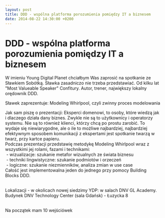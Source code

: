 ```yaml
---
layout: post
title: DDD - wspólna platforma porozumienia pomiędzy IT a biznesem
date: 2014-08-22 14:30:00 +0200
---
```

# DDD - wspólna platforma porozumienia pomiędzy IT a biznesem

<p>W imieniu Young Digital Planet chciałbym Was zaprosić na spotkanie ze Sławkiem Sobótką. Sławka zasadniczo nie trzeba przedstawiać. Od kilku lat "Most Valueable Speaker" Confitury. Autor, trener, największy lokalny orędownik DDD.</p> <p>Sławek zaprezentuje: Modeling Whirlpool, czyli zwinny proces modelowania</p> <p>Jak sam piszę o prezentacji: Eksperci domenowi, to osoby, które wiedzą jak i dlaczego działa dany biznes. Zwykle nie są to użytkownicy i operatorzy systemu. Nie są to również klienci, którzy chcą po prostu zarobić. To wydaje się niewiarygodne, ale o ile to możliwe najbardziej, najbardziej efektywnym sposobem komunikacji z ekspertami jest spotkanie twarzą w twarz, przy kartce papieru.<br/>Podczas prezentacji przedstawię metodykę Modeling Whirlpool wraz z wszystkimi jej rolami, fazami i technikami:<br/> - wizualizacje: szukanie metafor wizualnych ze świata biznesu<br/> - techniki lingwistyczne: szukanie podmiotów i orzeczeń<br/> - logiczne: szukanie niezmienników, analiza zmian w use case<br/>Całość jest implementowalna jeden do jednego przy pomocy Building Blocks DDD.</p> <p><br/>Lokalizacji - w okolicach nowej siedzimy YDP: w salach DNV GL Academy. Budynek DNV Technology Center (sala Gdańsk) - Łuzycka 8</p> <p><br/>Na początek mam 10 wejściówek</p>

